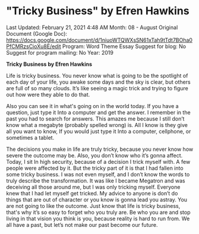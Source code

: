 # "Tricky Business" by Efren Hawkins

Last Updated: February 21, 2021 4:48 AM
Month: 08 - August
Original Document (Google Doc): https://docs.google.com/document/d/1niuoWTQWXsSN61xTah9tTdt7BOha0PfCMRzsCioXu8E/edit
Program: Word Theme Essay
Suggest for blog: No
Suggest for program mailing: No
Year: 2019

**Tricky Business by Efren Hawkins**

Life is tricky business. You never know what is going to be the spotlight of each day of your life, you awake some days and the sky is clear, but others are full of so many clouds. It’s like seeing a magic trick and trying to figure out how were they able to do that.

Also you can see it in what's going on in the world today. If you have a question, just type it Into a computer and get the answer. I remember in the past you had to search for answers. This amazes me because I still don’t know what a megabyte (probably spelled wrong) is. All I know is they give all you want to know, If you would just type it Into a computer, cellphone, or sometimes a tablet.

The decisions you make in life are truly tricky, because you never know how severe the outcome may be. Also, you don’t know who it’s gonna affect. Today, I sit In high security, because of a decision I trick myself with. A few people were affected by it. But the tricky part of it is that I had fallen into some tricky business. I was not even myself, and I don’t know the words to truly describe the transformation. It was like I became Megatron and was deceiving all those around me, but I was only tricking myself. Everyone knew that I had let myself get tricked. My advice to anyone is don’t do things that are out of character or you know is gonna lead you astray. You are not going to like the outcome. Just know that life is tricky business, that's why it’s so easy to forget who you truly are. Be who you are and stop living in that vision you think is you, because reality is hard to run from. We all have a past, but let’s not make our past become our future.